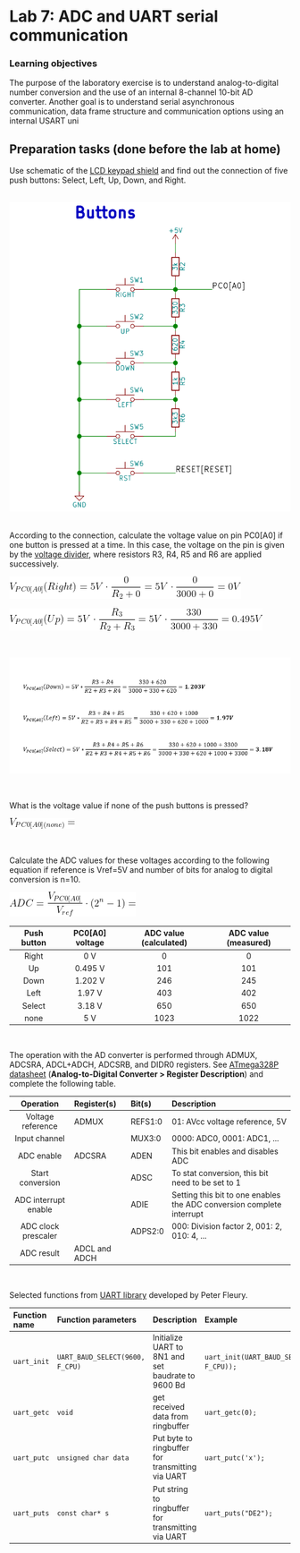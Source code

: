 # Lab 7: ADC and UART serial communication

### Learning objectives

The purpose of the laboratory exercise is to understand analog-to-digital number conversion and the use of an internal 8-channel 10-bit AD converter. Another goal is to understand serial asynchronous communication, data frame structure and communication options using an internal USART uni


## Preparation tasks (done before the lab at home)

Use schematic of the [LCD keypad shield](../../Docs/arduino_shield.pdf) and find out the connection of five push buttons: Select, Left, Up, Down, and Right.



&nbsp;
&nbsp;
![](Images/Buttons.png)
&nbsp;
&nbsp;

According to the connection, calculate the voltage value on pin PC0[A0] if one button is pressed at a time. In this case, the voltage on the pin is given by the [voltage divider](https://www.allaboutcircuits.com/tools/voltage-divider-calculator/), where resistors R3, R4, R5 and R6 are applied successively.

![Equation: Voltage divider](Images/eq_divider1.png)

![Equation: Voltage divider](Images/eq_divider2.png)

&nbsp;

![Equation: Voltage divider](Images/voltage_divider.png)


&nbsp;

What is the voltage value if none of the push buttons is pressed?

![Equation: Voltage divider](Images/eq_divider6.png)

&nbsp;

Calculate the ADC values for these voltages according to the following equation if reference is Vref=5V and number of bits for analog to digital conversion is n=10.

![Equation: ADC conversion](Images/eq_adc.png)

   | **Push button** | **PC0[A0] voltage** | **ADC value (calculated)** | **ADC value (measured)** |
   | :-: | :-: | :-: | :-: |
   | Right  | 0 V     | 0      | 0  |
   | Up     | 0.495 V | 101    | 101 |
   | Down   | 1.202 V |  246   | 245 |
   | Left   |  1.97 V |  403   | 402 |
   | Select |  3.18 V |  650   | 650 |
   | none   |  5 V    |  1023  | 1022 |


&nbsp;

The operation with the AD converter is performed through ADMUX, ADCSRA, ADCL+ADCH, ADCSRB, and DIDR0 registers. See [ATmega328P datasheet](https://www.microchip.com/wwwproducts/en/ATmega328p) (**Analog-to-Digital Converter > Register Description**) and complete the following table.

   | **Operation** | **Register(s)** | **Bit(s)** | **Description** |
   | :-: | :-- | :-- | :-- |
   | Voltage reference | ADMUX | REFS1:0 | 01: AVcc voltage reference, 5V |
   | Input channel |  | MUX3:0 | 0000: ADC0, 0001: ADC1, ... |
   | ADC enable | ADCSRA | ADEN | This bit enables and disables ADC |
   | Start conversion |  | ADSC  | To stat conversion, this bit need to be set to 1  |
   | ADC interrupt enable |  | ADIE | Setting this bit to one enables the ADC conversion complete interrupt |
   | ADC clock prescaler |  | ADPS2:0 | 000: Division factor 2, 001: 2, 010: 4, ...|
   | ADC result | ADCL and ADCH |  |  |

&nbsp;

Selected functions from [UART library](http://www.peterfleury.epizy.com/avr-software.html) developed by Peter Fleury.

   | **Function name** | **Function parameters** | **Description** | **Example** |
   | :-- | :-- | :-- | :-- |
   | `uart_init` | `UART_BAUD_SELECT(9600, F_CPU)` | Initialize UART to 8N1 and set baudrate to 9600&nbsp;Bd | `uart_init(UART_BAUD_SELECT(9600, F_CPU));` |
   | `uart_getc` | `void` | get received data from ringbuffer  |`uart_getc(0);` |
   | `uart_putc` | `unsigned char data` | Put byte to ringbuffer for transmitting via UART | `uart_putc('x');`|
   | `uart_puts` | `const char* s` | Put string to ringbuffer for transmitting via UART | `uart_puts("DE2");`|
